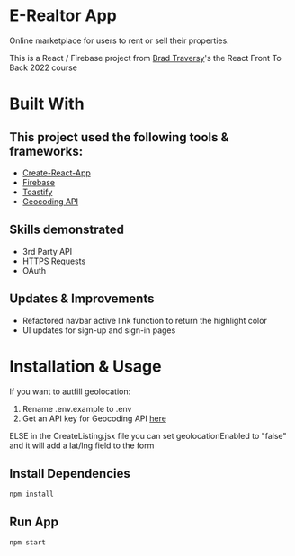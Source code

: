 # E-Realtor App
Online marketplace for users to rent or sell their properties.

This is a React / Firebase project from [Brad Traversy](https://github.com/bradtraversy/)'s the React Front To Back 2022 course

# Built With

## This project used the following tools & frameworks:
* [Create-React-App](https://create-react-app.dev/)
* [Firebase](https://firebase.google.com/)
* [Toastify](https://www.npmjs.com/package/react-toastify)
* [Geocoding API](https://developers.google.com/maps/documentation/geocoding/overview)
## Skills demonstrated
* 3rd Party API
* HTTPS Requests
* OAuth

## Updates & Improvements
* Refactored navbar active link function to return the highlight color
* UI updates for sign-up and sign-in pages

# Installation & Usage

If you want to autfill geolocation:
1. Rename .env.example to .env
2. Get an API key for Geocoding API [here](https://developers.google.com/maps/documentation/geocoding/get-api-key)

ELSE in the CreateListing.jsx file you can set geolocationEnabled to "false" and it will add a lat/lng field to the form
## Install Dependencies
```node
npm install
```

## Run App
```node
npm start
```